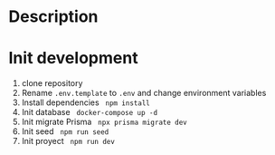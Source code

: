 # Description

# Init development

1. clone repository
2. Rename `.env.template` to `.env` and change environment variables
3. Install dependencies ` npm install`
4. Init database ` docker-compose up -d`
5. Init migrate Prisma ` npx prisma migrate dev`
6. Init seed ` npm run seed`
7. Init proyect ` npm run dev`
